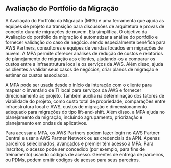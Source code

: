 ## Avaliação do Portfólio da Migração

A Avaliação do Portfólio da Migração (MPA) é uma ferramenta que ajuda as equipes de projeto na transição para discussões de arquitetura e provas de conceito durante migrações de nuvem. Ela simplifica, O objetivo da Avaliação do portfólio da migração é automatizar a análise do portfólio e fornecer validação do caso de negócio. sendo especialmente benéfica para AWS Partners, consultores e equipes de vendas focados em migrações de nuvem. A MPA permite oferecer análises de redução de custos e relatórios de planejamento de migração aos clientes, ajudando-os a comparar os custos entre a infraestrutura local e os serviços da AWS. Além disso, ajuda os clientes a validar seus casos de negócios, criar planos de migração e estimar os custos associados.

A MPA pode ser usada desde o início da interação com o cliente para mapear o inventário de TI local para serviços da AWS e fornecer direcionamento ao projeto. Também auxilia na determinação dos fatores de viabilidade do projeto, como custo total de propriedade, comparações entre infraestrutura local e AWS, custos de migração e dimensionamento adequado para migrações do tipo lift-and-shift. Além disso, a MPA ajuda no planejamento da migração, incluindo agrupamento, priorização e planejamento em ondas de aplicativos.

Para acessar a MPA, os AWS Partners podem fazer login no AWS Partner Central e usar a AWS Partner Network ou as credenciais da APN. Apenas parceiros selecionados, avançados e premier têm acesso à MPA. Para inscritos, o acesso pode ser concedido (por exemplo, para fins de treinamento) usando códigos de acesso. Gerentes de entrega de parceiros, ou PDMs, podem emitir códigos de acesso para seus parceiros.

